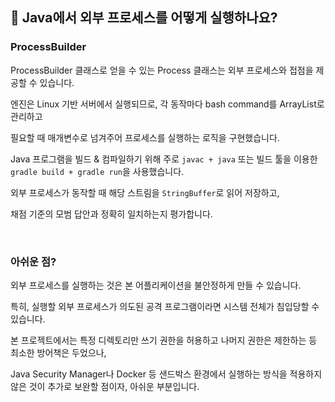 ## 🤔 Java에서 외부 프로세스를 어떻게 실행하나요?

### ProcessBuilder
ProcessBuilder 클래스로 얻을 수 있는 Process 클래스는 외부 프로세스와 접점을 제공할 수 있습니다.

엔진은 Linux 기반 서버에서 실행되므로, 각 동작마다 bash command를 ArrayList로 관리하고

필요할 때 매개변수로 넘겨주어 프로세스를 실행하는 로직을 구현했습니다.

Java 프로그램을 빌드 & 컴파일하기 위해 주로 `javac + java` 또는 빌드 툴을 이용한 `gradle build + gradle run`을 사용했습니다.

외부 프로세스가 동작할 때 해당 스트림을 `StringBuffer`로 읽어 저장하고,

채점 기준의 모범 답안과 정확히 일치하는지 평가합니다.

<br>

### 아쉬운 점?
외부 프로세스를 실행하는 것은 본 어플리케이션을 불안정하게 만들 수 있습니다.

특히, 실행할 외부 프로세스가 의도된 공격 프로그램이라면 시스템 전체가 침입당할 수 있습니다.

본 프로젝트에서는 특정 디렉토리만 쓰기 권한을 허용하고 나머지 권한은 제한하는 등 최소한 방어책은 두었으나,

Java Security Manager나 Docker 등 샌드박스 환경에서 실행하는 방식을 적용하지 않은 것이 추가로 보완할 점이자, 아쉬운 부분입니다.
